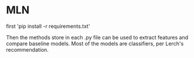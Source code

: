 # MLN

first 'pip install -r requirements.txt'

Then the methods store in each .py file can be used to extract features and compare baseline models. Most of the models are classifiers, per Lerch's recommendation. 
